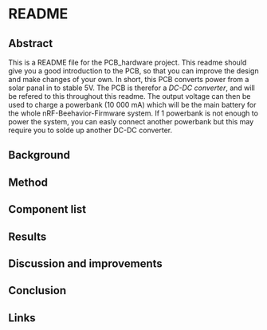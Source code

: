 # README


## Abstract

This is a README file for the PCB_hardware project.
This readme should give you a good introduction to the PCB, so that you can improve the design and make changes of your own. In short, this PCB converts power from a solar panal in to stable 5V. The PCB is therefor a *DC-DC converter*, and will be refered to this throughout this readme. The output voltage can then be used to charge a powerbank (10 000 mA) which will be the main battery for the whole nRF-Beehavior-Firmware system. If 1 powerbank is not enough to power the system, you can easly connect another powerbank but this may require you to solde up another DC-DC converter. 



## Background



## Method



## Component list



## Results




## Discussion and improvements



## Conclusion



## Links
